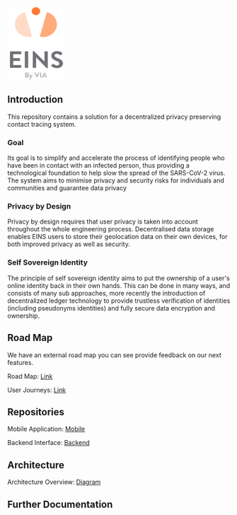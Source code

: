 <img src="IchHabsLogo.png" height="164" width="128">

## Introduction

This repository contains a solution for a decentralized privacy preserving contact tracing system. 

### Goal

Its goal is to simplify and accelerate the process of identifying people who have been in contact with an infected person, thus providing a technological foundation to help slow the spread of the SARS-CoV-2 virus. The system aims to minimise privacy and security risks for individuals and communities and guarantee data privacy

### Privacy by Design

Privacy by design requires that user privacy is taken into account throughout the whole engineering process.
Decentralised data storage enables EINS users to store their geolocation data on their own devices, for both improved privacy as well as security. 

### Self Sovereign Identity

The principle of self sovereign identity aims to put the ownership of a user's online identity back in their own hands. This can be done in many ways, and consists of many sub approaches, more recently the introduction of decentralized ledger technology to provide trustless verification of identities (including pseudonyms identities) and fully secure data encryption and ownership.

## Road Map

We have an external road map you can see provide feedback on our next features.

Road Map: <a href="https://trello.com/b/cqPsEccR/ich-habs-open-feature-roadmap">Link</a>

User Journeys: <a href="https://github.com/viadataio/eins-documentation/blob/master/user_journeys/eins%20_user_journey%20v1.0.0.pdf">Link</a>

## Repositories

Mobile Application: <a href="">Mobile</a>

Backend Interface: <a href="">Backend</a>

## Architecture

Architecture Overview: <a href="https://drive.google.com/a/viadata.io/file/d/15pGhhTioM0WS0AUlvAqBDclqIiv46d2r/view?usp=sharing">Diagram</a>


## Further Documentation


